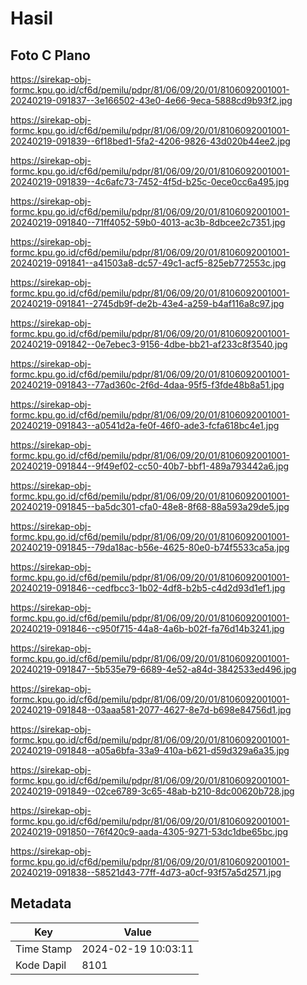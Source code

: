# Hasil

## Foto C Plano

https://sirekap-obj-formc.kpu.go.id/cf6d/pemilu/pdpr/81/06/09/20/01/8106092001001-20240219-091837--3e166502-43e0-4e66-9eca-5888cd9b93f2.jpg

https://sirekap-obj-formc.kpu.go.id/cf6d/pemilu/pdpr/81/06/09/20/01/8106092001001-20240219-091839--6f18bed1-5fa2-4206-9826-43d020b44ee2.jpg

https://sirekap-obj-formc.kpu.go.id/cf6d/pemilu/pdpr/81/06/09/20/01/8106092001001-20240219-091839--4c6afc73-7452-4f5d-b25c-0ece0cc6a495.jpg

https://sirekap-obj-formc.kpu.go.id/cf6d/pemilu/pdpr/81/06/09/20/01/8106092001001-20240219-091840--71ff4052-59b0-4013-ac3b-8dbcee2c7351.jpg

https://sirekap-obj-formc.kpu.go.id/cf6d/pemilu/pdpr/81/06/09/20/01/8106092001001-20240219-091841--a41503a8-dc57-49c1-acf5-825eb772553c.jpg

https://sirekap-obj-formc.kpu.go.id/cf6d/pemilu/pdpr/81/06/09/20/01/8106092001001-20240219-091841--2745db9f-de2b-43e4-a259-b4af116a8c97.jpg

https://sirekap-obj-formc.kpu.go.id/cf6d/pemilu/pdpr/81/06/09/20/01/8106092001001-20240219-091842--0e7ebec3-9156-4dbe-bb21-af233c8f3540.jpg

https://sirekap-obj-formc.kpu.go.id/cf6d/pemilu/pdpr/81/06/09/20/01/8106092001001-20240219-091843--77ad360c-2f6d-4daa-95f5-f3fde48b8a51.jpg

https://sirekap-obj-formc.kpu.go.id/cf6d/pemilu/pdpr/81/06/09/20/01/8106092001001-20240219-091843--a0541d2a-fe0f-46f0-ade3-fcfa618bc4e1.jpg

https://sirekap-obj-formc.kpu.go.id/cf6d/pemilu/pdpr/81/06/09/20/01/8106092001001-20240219-091844--9f49ef02-cc50-40b7-bbf1-489a793442a6.jpg

https://sirekap-obj-formc.kpu.go.id/cf6d/pemilu/pdpr/81/06/09/20/01/8106092001001-20240219-091845--ba5dc301-cfa0-48e8-8f68-88a593a29de5.jpg

https://sirekap-obj-formc.kpu.go.id/cf6d/pemilu/pdpr/81/06/09/20/01/8106092001001-20240219-091845--79da18ac-b56e-4625-80e0-b74f5533ca5a.jpg

https://sirekap-obj-formc.kpu.go.id/cf6d/pemilu/pdpr/81/06/09/20/01/8106092001001-20240219-091846--cedfbcc3-1b02-4df8-b2b5-c4d2d93d1ef1.jpg

https://sirekap-obj-formc.kpu.go.id/cf6d/pemilu/pdpr/81/06/09/20/01/8106092001001-20240219-091846--c950f715-44a8-4a6b-b02f-fa76d14b3241.jpg

https://sirekap-obj-formc.kpu.go.id/cf6d/pemilu/pdpr/81/06/09/20/01/8106092001001-20240219-091847--5b535e79-6689-4e52-a84d-3842533ed496.jpg

https://sirekap-obj-formc.kpu.go.id/cf6d/pemilu/pdpr/81/06/09/20/01/8106092001001-20240219-091848--03aaa581-2077-4627-8e7d-b698e84756d1.jpg

https://sirekap-obj-formc.kpu.go.id/cf6d/pemilu/pdpr/81/06/09/20/01/8106092001001-20240219-091848--a05a6bfa-33a9-410a-b621-d59d329a6a35.jpg

https://sirekap-obj-formc.kpu.go.id/cf6d/pemilu/pdpr/81/06/09/20/01/8106092001001-20240219-091849--02ce6789-3c65-48ab-b210-8dc00620b728.jpg

https://sirekap-obj-formc.kpu.go.id/cf6d/pemilu/pdpr/81/06/09/20/01/8106092001001-20240219-091850--76f420c9-aada-4305-9271-53dc1dbe65bc.jpg

https://sirekap-obj-formc.kpu.go.id/cf6d/pemilu/pdpr/81/06/09/20/01/8106092001001-20240219-091838--58521d43-77ff-4d73-a0cf-93f57a5d2571.jpg


## Metadata

| Key        | Value               |
| ---------- | ------------------- |
| Time Stamp | 2024-02-19 10:03:11 |
| Kode Dapil | 8101                |



